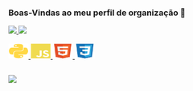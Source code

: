 ### Boas-Vindas ao meu perfil de organização 🖤

<div>
  <a href="https://beacons.ai/GiulioCasalii">
<img height="180em" src="https://github-readme-stats.vercel.app/api?username=GiulioCasalii&show_icons=true&theme=dark&include_all_commits=true&count_privat=true"/>
<img height="180em" src="https://github-readme-stats.vercel.app/api/top-langs/?username=GiulioCasalii&layout=compact&langs_count=16&theme=dark"/>
</div>

<div style="display: inline_block"><br>
  <img aling="center" alt="Rafa-Python" height="30" width="40" src="https://raw.githubusercontent.com/devicons/devicon/master/icons/python/python-plain.svg">
  <img aling="center" alt="Rafa-Js" height="30" width="40" src="https://raw.githubusercontent.com/devicons/devicon/master/icons/javascript/javascript-plain.svg">
  <img aling="center" alt="Rafa-HTML" height="30" width="40" src="https://raw.githubusercontent.com/devicons/devicon/master/icons/html5/html5-original.svg">
  <img aling="center" alt="Rafa-CSS" height="30" width="40" src="https://raw.githubusercontent.com/devicons/devicon/master/icons/css3/css3-original.svg">
</div>

##

<div> 
  <a href="https://www.youtube.com/channel/UC8w1L2WUOEu3DI720qGvN2g" target="_blank"><img src="https://img.shields.io/badge/YouTube-FF0000?style=for-the badge&logo=youtube&logoColor=white" target="_blank"></a>
  
</div>

